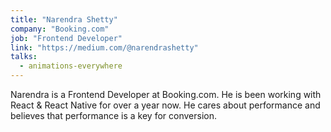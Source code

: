 ```yaml
---
title: "Narendra Shetty"
company: "Booking.com"
job: "Frontend Developer"
link: "https://medium.com/@narendrashetty"
talks:
  - animations-everywhere
---
```


Narendra is a Frontend Developer at Booking.com. He is been working with React & React Native for over a year now. He cares about performance and believes that performance is a key for conversion.